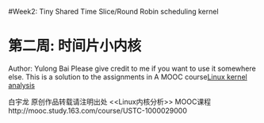 #Week2: Tiny Shared Time Slice/Round Robin scheduling kernel
# 第二周: 时间片小内核

Author: Yulong Bai
Please give credit to me if you want to use it somewhere else.
This is a solution to the assignments in A MOOC course[Linux kernel analysis](http://mooc.study.163.com/course/USTC-1000029000)

白宇龙 
原创作品转载请注明出处 
<<Linux内核分析>> MOOC课程http://mooc.study.163.com/course/USTC-1000029000
